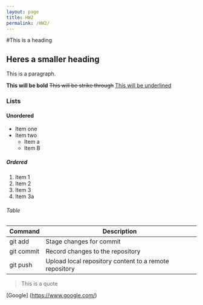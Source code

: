 ```yaml
---
layout: page
title: HW2
permalink: /HW2/
---
```

#This is a heading

## Heres a smaller heading

This is a paragraph.

**This will be bold** ~~This will be strike through~~ <u>This will be underlined</u> 

### Lists

#### Unordered
- Item one
- Item two
  - Item a
  - Item B

##### Ordered
1. Item 1
2. Item 2
3. Item 3
4. Item 3a

###### Table
| Command | Description |  
|----------|----------|
| git add | Stage changes for commit |
| git commit | Record changes to the repository |
|  git push | Upload local repository content to a remote repository |

> This is a quote

[Google] (https://www.google.com/)
    



